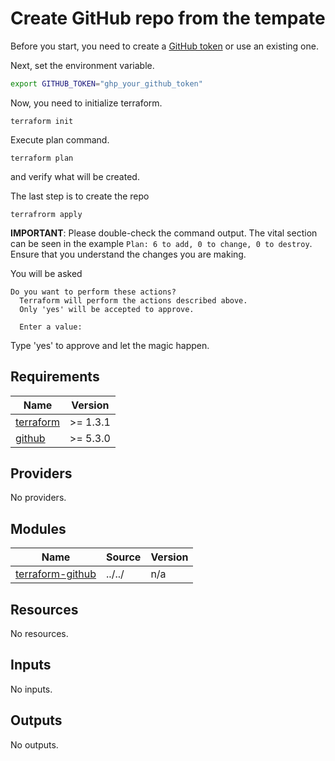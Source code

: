 # Create GitHub repo from the tempate

Before you start, you need to create a [GitHub token](https://docs.github.com/en/authentication/keeping-your-account-and-data-secure/creating-a-personal-access-token) or use an existing one.

Next, set the environment variable.

```bash
export GITHUB_TOKEN="ghp_your_github_token"
```

Now, you need to initialize terraform.

```shell
terraform init
```

Execute plan command.

```shell
terraform plan
```

and verify what will be created.

The last step is to create the repo

```shell
terrafrorm apply
```

**IMPORTANT**: Please double-check the command output. The vital section can be seen in the example `Plan: 6 to add, 0 to change, 0 to destroy`. Ensure that you understand the changes you are making.

You will be asked

```shell
Do you want to perform these actions?
  Terraform will perform the actions described above.
  Only 'yes' will be accepted to approve.

  Enter a value:
```

Type 'yes' to approve and let the magic happen.

<!-- BEGIN_TF_DOCS -->
## Requirements

| Name | Version |
|------|---------|
| <a name="requirement_terraform"></a> [terraform](#requirement\_terraform) | >= 1.3.1 |
| <a name="requirement_github"></a> [github](#requirement\_github) | >= 5.3.0 |

## Providers

No providers.

## Modules

| Name | Source | Version |
|------|--------|---------|
| <a name="module_terraform-github"></a> [terraform-github](#module\_terraform-github) | ../../ | n/a |

## Resources

No resources.

## Inputs

No inputs.

## Outputs

No outputs.
<!-- END_TF_DOCS -->
